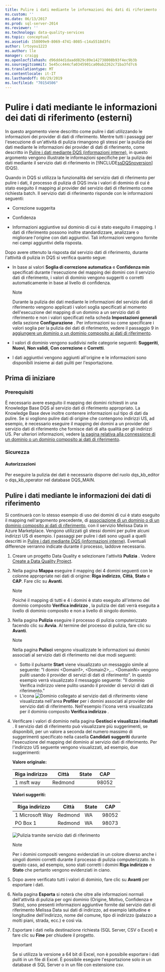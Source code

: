 ```yaml
---
title: Pulire i dati mediante le informazioni dei dati di riferimento (esterni) | Microsoft Docs
ms.custom: ''
ms.date: 06/13/2017
ms.prod: sql-server-2014
ms.reviewer: ''
ms.technology: data-quality-services
ms.topic: conceptual
ms.assetid: 158009e9-8069-4741-8085-c14a5518d3fc
author: lrtoyou1223
ms.author: lle
manager: craigg
ms.openlocfilehash: d96dd4d1daadd829c89e142738008b93f4ec9b3b
ms.sourcegitcommit: 5e45cc444cfa0345901ca00ab2262c71ba3fd7c6
ms.translationtype: MT
ms.contentlocale: it-IT
ms.lasthandoff: 08/29/2019
ms.locfileid: "70154506"
---
```

# <a name="cleanse-data-using-reference-data-external-knowledge"></a>Pulire i dati mediante le informazioni dei dati di riferimento (esterni)
  In questo argomento viene descritto come pulire i dati utilizzando le informazioni dei provider di dati di riferimento. Mentre tutti i passaggi per l'esecuzione di un'attività di pulizia rimangono gli stessi per la pulizia dei dati mediante le informazioni dei provider di dati di riferimento, come descritto in [Pulire i dati mediante DQS &#40;informazioni interne&#41;](../../2014/data-quality-services/cleanse-data-using-dqs-internal-knowledge.md), in questo argomento vengono illustrate le informazioni specifiche per la pulizia dei dati mediante il servizio dati di riferimento in [!INCLUDE[ssDQSnoversion](../includes/ssdqsnoversion-md.md)] (DQS).  
  
 Quando in DQS si utilizza la funzionalità del servizio dati di riferimento per pulire i dati, il processo di pulizia di DQS invia i valori di dominio di cui è stato eseguito il mapping al provider del servizio dati di riferimento come richiesta batch. Il servizio dati di riferimento risponde con le informazioni seguenti:  
  
-   Correzione suggerita  
  
-   Confidenza  
  
-   Informazioni aggiuntive sul dominio di cui è stato eseguito il mapping. I dati di riferimento possono inoltre standardizzare, analizzare o migliorare l'origine con dati aggiuntivi. Tali informazioni vengono fornite nei campi aggiuntivi della risposta.  
  
 Dopo avere ottenuto la risposta dal servizio dati di riferimento, durante l'attività di pulizia in DQS si verifica quanto segue:  
  
-   In base ai valori **Soglia di correzione automatica** e **Confidenza min** specificati durante l'esecuzione del mapping dei domini con il servizio dati di riferimento, i valori di dominio vengono suggeriti o corretti automaticamente in base al livello di confidenza.  
  
    > [!NOTE]  
    >  Durante la pulizia dei dati mediante le informazioni del servizio dati di riferimento vengono applicati i valori soglia specificati al momento dell'esecuzione del mapping di un dominio a un servizio dati di riferimento e non i valori specificati nella scheda **Impostazioni generali** della sezione **Configurazione** . Per informazioni su come specificare i valori soglia per la pulizia dei dati di riferimento, vedere il passaggio 9 in [aggiungere un dominio o un dominio composito ai dati di riferimento](../../2014/data-quality-services/attach-a-domain-or-composite-domain-to-reference-data.md).  
  
-   I valori di dominio vengono suddivisi nelle categorie seguenti: **Suggeriti**, **Nuovi**, **Non validi**, **Con correzione** e **Corretti**.  
  
-   I dati aggiuntivi vengono aggiunti all'origine e le informazioni sono disponibili insieme ai dati puliti per l'esportazione.  
  
## <a name="before-you-begin"></a>Prima di iniziare  
  
###  <a name="Prerequisites"></a> Prerequisiti  
 È necessario avere eseguito il mapping dei domini richiesti in una Knowledge Base DQS al servizio dati di riferimento appropriato. La Knowledge Base deve inoltre contenere informazioni sul tipo di dati da pulire. Se si vogliono pulire dati di origine che contengono indirizzi US, ad esempio, è necessario eseguire il mapping dei domini a un provider del servizio dati di riferimento che fornisce dati di alta qualità per gli indirizzi US. Per ulteriori informazioni, vedere [la pagina relativa alla connessione di un dominio o un dominio composito ai dati di riferimento](../../2014/data-quality-services/attach-a-domain-or-composite-domain-to-reference-data.md).  
  
###  <a name="Security"></a> Sicurezza  
  
####  <a name="Permissions"></a> Autorizzazioni  
 Per eseguire la pulizia dei dati è necessario disporre del ruolo dqs_kb_editor o dqs_kb_operator nel database DQS_MAIN.  
  
##  <a name="Cleanse"></a> Pulire i dati mediante le informazioni dei dati di riferimento  
 Si continuerà con lo stesso esempio di uso dei domini di cui è stato eseguito il mapping nell'argomento precedente, di [associazione di un dominio o di un dominio composito ai dati di riferimento](../../2014/data-quality-services/attach-a-domain-or-composite-domain-to-reference-data.md), con il servizio Melissa Data in Azure Marketplace. Vengono utilizzati gli stessi domini per pulire alcuni indirizzi US di esempio. I passaggi per pulire i dati sono uguali a quelli descritti in [Pulire i dati mediante DQS &#40;informazioni interne&#41;](../../2014/data-quality-services/cleanse-data-using-dqs-internal-knowledge.md). Eventuali differenze verranno indicate durante il processo, laddove necessario.  
  
1.  Creare un progetto Data Quality e selezionare l'attività **Pulizia** . Vedere [Create a Data Quality Project](../../2014/data-quality-services/create-a-data-quality-project.md).  
  
2.  Nella pagina **Mappa** eseguire il mapping dei 4 domini seguenti con le colonne appropriate nei dati di origine: **Riga indirizzo**, **Città**, **Stato** e **CAP**. Fare clic su **Avanti**.  
  
    > [!NOTE]  
    >  Poiché il mapping di tutti e 4 i domini è stato eseguito all'interno del dominio composito **Verifica indirizzo** , la pulizia dei dati verrà eseguita a livello di dominio composito e non a livello di singolo dominio.  
  
3.  Nella pagina **Pulizia** eseguire il processo di pulizia computerizzato facendo clic su **Avvia**. Al termine del processo di pulizia, fare clic su **Avanti**.  
  
    > [!NOTE]  
    >  Nella pagina **Pulisci** vengono visualizzate le informazioni sui domini associati al servizio dati di riferimento nei due modi seguenti:  
    >   
    >  -   Sotto il pulsante **Start** viene visualizzato un messaggio simile al seguente: "I domini \<Domain1>, \<Domain2>,... \<DomainN> vengono puliti usando il provider di servizi di dati di riferimento". In questo esempio verrà visualizzato il messaggio seguente: "Il dominio Verifica indirizzo viene pulito usando il provider di servizi di dati di riferimento."  
    > -   L'icona ![Dominio collegato al servizio dati di riferimento ](../../2014/data-quality-services/media/dqs-rdsindicator.JPG "Dominio collegato al servizio dati di riferimento") viene visualizzata nell'area **Profiler** per i domini associati al provider del servizio dati di riferimento. Nell'esempio l'icona verrà visualizzata per il dominio composito **Verifica indirizzo** .  
  
4.  Verificare i valori di dominio nella pagina **Gestisci e visualizza i risultati** . Il servizio dati di riferimento può visualizzare più suggerimenti, se disponibili, per un valore a seconda del numero massimo di suggerimenti specificato nella casella **Candidati suggeriti** durante l'esecuzione del mapping del dominio al servizio dati di riferimento. Per l'indirizzo US seguente vengono visualizzati, ad esempio, due suggerimenti:  
  
     **Valore originale:**  
  
    |Riga indirizzo|Città|State|CAP|  
    |------------------|----------|-----------|---------|  
    |1 msft way|Redmond||98052|  
  
     **Valori suggeriti:**  
  
    |Riga indirizzo|Città|State|CAP|  
    |------------------|----------|-----------|---------|  
    |1 Microsoft Way|Redmond|WA|98052|  
    |PO Box 1|Redmond|WA|98073|  
  
     ![Pulizia tramite servizio dati di riferimento](../../2014/data-quality-services/media/dqs-rdscleansing.JPG "Pulizia tramite servizio dati di riferimento")  
  
    > [!NOTE]  
    >  Per i domini compositi vengono evidenziati in un colore diverso anche i singoli domini corretti durante il processo di pulizia computerizzato. In questo caso, ad esempio, sono stati corretti i domini **Riga indirizzo** e **Stato** che pertanto vengono evidenziati in ciano.  
  
5.  Dopo avere verificato tutti i valori di dominio, fare clic su **Avanti** per esportare i dati.  
  
6.  Nella pagina **Esporta** si noterà che oltre alle informazioni normali dell'attività di pulizia per ogni dominio (Origine, Motivo, Confidenza e Stato), sono presenti informazioni aggiuntive fornite dal servizio dati di riferimento Melissa Data sui dati di indirizzo, ad esempio latitudine e longitudine dell'indirizzo, nome del comune, tipo di indirizzo (palazzo a molti piani, strada, ecc.) e così via.  
  
7.  Esportare i dati nella destinazione richiesta (SQL Server, CSV o Excel) e fare clic su **Fine** per chiudere il progetto.  
  
    > [!IMPORTANT]  
    >  Se si utilizza la versione a 64 bit di Excel, non è possibile esportare i dati puliti in un file di Excel. È possibile eseguire l'esportazione solo in un database di SQL Server o in un file con estensione csv.  
  
  
